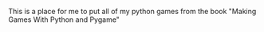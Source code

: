 This is a place for me to put all of my python games from the book "Making Games With Python and Pygame"
